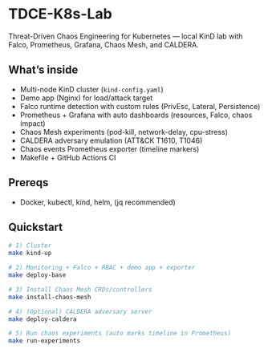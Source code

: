 # TDCE-K8s-Lab
Threat-Driven Chaos Engineering for Kubernetes — local KinD lab with Falco, Prometheus, Grafana, Chaos Mesh, and CALDERA.

## What’s inside
- Multi-node KinD cluster (`kind-config.yaml`)
- Demo app (Nginx) for load/attack target
- Falco runtime detection with custom rules (PrivEsc, Lateral, Persistence)
- Prometheus + Grafana with auto dashboards (resources, Falco, chaos impact)
- Chaos Mesh experiments (pod-kill, network-delay, cpu-stress)
- CALDERA adversary emulation (ATT&CK T1610, T1046)
- Chaos events Prometheus exporter (timeline markers)
- Makefile + GitHub Actions CI

## Prereqs
- Docker, kubectl, kind, helm, (jq recommended)

## Quickstart
```bash
# 1) Cluster
make kind-up

# 2) Monitoring + Falco + RBAC + demo app + exporter
make deploy-base

# 3) Install Chaos Mesh CRDs/controllers
make install-chaos-mesh

# 4) (Optional) CALDERA adversary server
make deploy-caldera

# 5) Run chaos experiments (auto marks timeline in Prometheus)
make run-experiments
